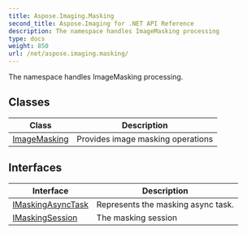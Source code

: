 ```yaml
---
title: Aspose.Imaging.Masking
second_title: Aspose.Imaging for .NET API Reference
description: The namespace handles ImageMasking processing
type: docs
weight: 850
url: /net/aspose.imaging.masking/
---
```

The namespace handles ImageMasking processing.

## Classes

| Class | Description |
| --- | --- |
| [ImageMasking](./imagemasking/) | Provides image masking operations |
## Interfaces

| Interface | Description |
| --- | --- |
| [IMaskingAsyncTask](./imaskingasynctask/) | Represents the masking async task. |
| [IMaskingSession](./imaskingsession/) | The masking session |



